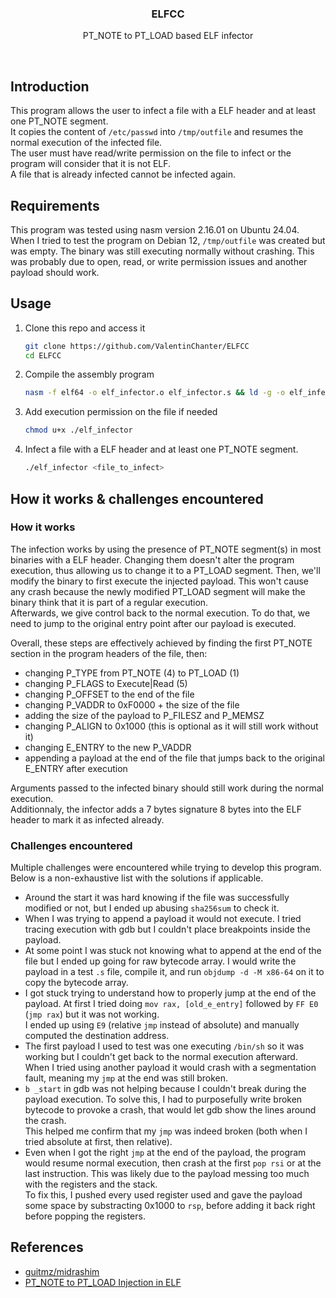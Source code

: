 <p align="center">
    <h3 align="center">ELFCC</h3>
</p>

<p align="center">PT_NOTE to PT_LOAD based ELF infector</p>

<br/>

## Introduction

This program allows the user to infect a file with a ELF header and at least one PT_NOTE segment. \
It copies the content of `/etc/passwd` into `/tmp/outfile` and resumes the normal execution of the infected file. \
The user must have read/write permission on the file to infect or the program will consider that it is not ELF. \
A file that is already infected cannot be infected again.

## Requirements

This program was tested using nasm version 2.16.01 on Ubuntu 24.04. \
When I tried to test the program on Debian 12, `/tmp/outfile` was created but was empty. The binary was still executing normally without crashing. This was probably due to open, read, or write permission issues and another payload should work.

## Usage

1. Clone this repo and access it

	```bash
	git clone https://github.com/ValentinChanter/ELFCC
	cd ELFCC
	```

2. Compile the assembly program

	```bash
	nasm -f elf64 -o elf_infector.o elf_infector.s && ld -g -o elf_infector elf_infector.o
	```

3. Add execution permission on the file if needed

    ```bash
    chmod u+x ./elf_infector
    ```

4. Infect a file with a ELF header and at least one PT_NOTE segment.

    ```bash
    ./elf_infector <file_to_infect>
    ```

## How it works & challenges encountered

### How it works

The infection works by using the presence of PT_NOTE segment(s) in most binaries with a ELF header. Changing them doesn't alter the program execution, thus allowing us to change it to a PT_LOAD segment. Then, we'll modify the binary to first execute the injected payload. This won't cause any crash because the newly modified PT_LOAD segment will make the binary think that it is part of a regular execution. \
Afterwards, we give control back to the normal execution. To do that, we need to jump to the original entry point after our payload is executed.

Overall, these steps are effectively achieved by finding the first PT_NOTE section in the program headers of the file, then:

- changing P_TYPE from PT_NOTE (4) to PT_LOAD (1)
- changing P_FLAGS to Execute|Read (5)
- changing P_OFFSET to the end of the file
- changing P_VADDR to 0xF0000 + the size of the file
- adding the size of the payload to P_FILESZ and P_MEMSZ
- changing P_ALIGN to 0x1000 (this is optional as it will still work without it)
- changing E_ENTRY to the new P_VADDR
- appending a payload at the end of the file that jumps back to the original E_ENTRY after execution

Arguments passed to the infected binary should still work during the normal execution. \
Additionnaly, the infector adds a 7 bytes signature 8 bytes into the ELF header to mark it as infected already.

### Challenges encountered

Multiple challenges were encountered while trying to develop this program. Below is a non-exhaustive list with the solutions if applicable.

- Around the start it was hard knowing if the file was successfully modified or not, but I ended up abusing `sha256sum` to check it.
- When I was trying to append a payload it would not execute. I tried tracing execution with gdb but I couldn't place breakpoints inside the payload.
- At some point I was stuck not knowing what to append at the end of the file but I ended up going for raw bytecode array. I would write the payload in a test `.s` file, compile it, and run `objdump -d -M x86-64` on it to copy the bytecode array.
- I got stuck trying to understand how to properly jump at the end of the payload. At first I tried doing `mov rax, [old_e_entry]` followed by `FF E0` (`jmp rax`) but it was not working. \
I ended up using `E9` (relative `jmp` instead of absolute) and manually computed the destination address.
- The first payload I used to test was one executing `/bin/sh` so it was working but I couldn't get back to the normal execution afterward. \
When I tried using another payload it would crash with a segmentation fault, meaning my `jmp` at the end was still broken.
- `b _start` in gdb was not helping because I couldn't break during the payload execution. To solve this, I had to purposefully write broken bytecode to provoke a crash, that would let gdb show the lines around the crash. \
This helped me confirm that my `jmp` was indeed broken (both when I tried absolute at first, then relative).
- Even when I got the right `jmp` at the end of the payload, the program would resume normal execution, then crash at the first `pop rsi` or at the last instruction. This was likely due to the payload messing too much with the registers and the stack. \
To fix this, I pushed every used register used and gave the payload some space by substracting 0x1000 to `rsp`, before adding it back right before popping the registers.

## References

- [guitmz/midrashim](https://github.com/guitmz/midrashim)
- [PT_NOTE to PT_LOAD Injection in ELF](https://www.symbolcrash.com/2019/03/27/pt_note-to-pt_load-injection-in-elf/)